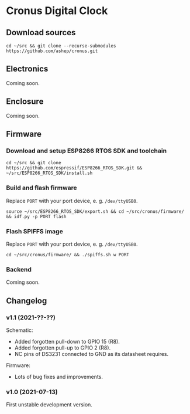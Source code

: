 # Cronus Digital Clock

## Download sources

```shell
cd ~/src && git clone --recurse-submodules https://github.com/ashep/cronus.git
```

## Electronics

Coming soon.

## Enclosure

Coming soon.

## Firmware

### Download and setup ESP8266 RTOS SDK and toolchain

```shell
cd ~/src && git clone https://github.com/espressif/ESP8266_RTOS_SDK.git && ~/src/ESP8266_RTOS_SDK/install.sh
```

### Build and flash firmware

Replace `PORT` with your port device, e. g. `/dev/ttyUSB0`.

```shell
source ~/src/ESP8266_RTOS_SDK/export.sh && cd ~/src/cronus/firmware/ && idf.py -p PORT flash
```

### Flash SPIFFS image

Replace `PORT` with your port device, e. g. `/dev/ttyUSB0`.

```shell
cd ~/src/cronus/firmware/ && ./spiffs.sh w PORT
```

### Backend

Coming soon.

## Changelog

### v1.1 (2021-??-??)

Schematic:

- Added forgotten pull-down to GPIO 15 (R8).
- Added forgotten pull-up to GPIO 2 (R8).
- NC pins of DS3231 connected to GND as its datasheet requires.

Firmware:

- Lots of bug fixes and improvements.

### v1.0 (2021-07-13)

First unstable development version.
